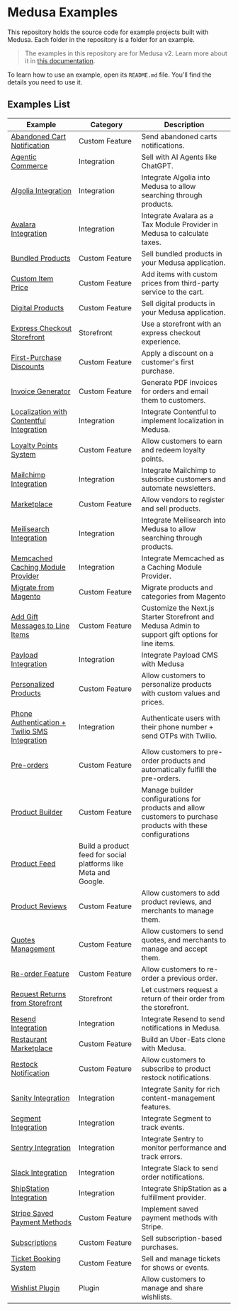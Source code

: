 # Medusa Examples

This repository holds the source code for example projects built with Medusa. Each folder in the repository is a folder for an example.

> The examples in this repository are for Medusa v2. Learn more about it in [this documentation](https://docs.medusajs.com).

To learn how to use an example, open its `README.md` file. You'll find the details you need to use it.

## Examples List

| Example | Category | Description |
|---------|----------|-------------|
| [Abandoned Cart Notification](./abandoned-cart/README.md) | Custom Feature | Send abandoned carts notifications. |
| [Agentic Commerce](./agentic-commerce/README.md) | Integration | Sell with AI Agents like ChatGPT. |
| [Algolia Integration](./algolia-integration/README.md) | Integration | Integrate Algolia into Medusa to allow searching through products. |
| [Avalara Integration](./avalara-integration/README.md) | Integration | Integrate Avalara as a Tax Module Provider in Medusa to calculate taxes. |
| [Bundled Products](./bundled-products/README.md) | Custom Feature | Sell bundled products in your Medusa application. |
| [Custom Item Price](./custom-item-price/README.md) | Custom Feature | Add items with custom prices from third-party service to the cart. |
| [Digital Products](./digital-product/README.md) | Custom Feature | Sell digital products in your Medusa application. |
| [Express Checkout Storefront](./express-checkout-storefront/README.md) | Storefront | Use a storefront with an express checkout experience. |
| [First-Purchase Discounts](./first-purchase-discount/) | Custom Feature | Apply a discount on a customer's first purchase. |
| [Invoice Generator](./invoice-generator/README.md) | Custom Feature | Generate PDF invoices for orders and email them to customers. |
| [Localization with Contentful Integration](./localization-contentful/README.md) | Integration | Integrate Contentful to implement localization in Medusa. |
| [Loyalty Points System](./loyalty-points/README.md) | Custom Feature | Allow customers to earn and redeem loyalty points. |
| [Mailchimp Integration](./mailchimp-integration/README.md) | Integration | Integrate Mailchimp to subscribe customers and automate newsletters. |
| [Marketplace](./marketplace/README.md) | Custom Feature | Allow vendors to register and sell products. |
| [Meilisearch Integration](./meilisearch-integration/README.md) | Integration | Integrate Meilisearch into Medusa to allow searching through products. |
| [Memcached Caching Module Provider](./memcached-caching/README.md) | Integration | Integrate Memcached as a Caching Module Provider. |
| [Migrate from Magento](./migrate-from-magento/README.md) | Custom Feature | Migrate products and categories from Magento |
| [Add Gift Messages to Line Items](./order-gift-message/README.md) | Custom Feature | Customize the Next.js Starter Storefront and Medusa Admin to support gift options for line items. |
| [Payload Integration](./payload-integration/README.md) | Integration | Integrate Payload CMS with Medusa |
| [Personalized Products](./personalized-products/README.md) | Custom Feature | Allow customers to personalize products with custom values and prices. |
| [Phone Authentication + Twilio SMS Integration](./phone-auth/README.md) | Integration | Authenticate users with their phone number + send OTPs with Twilio. |
| [Pre-orders](./preorder/README.md) | Custom Feature | Allow customers to pre-order products and automatically fulfill the pre-orders. |
| [Product Builder](./product-builder/README.md) | Custom Feature | Manage builder configurations for products and allow customers to purchase products with these configurations |
| [Product Feed](./product-feed/README.md) | Build a product feed for social platforms like Meta and Google. |
| [Product Reviews](./product-reviews/README.md) | Custom Feature | Allow customers to add product reviews, and merchants to manage them. |
| [Quotes Management](./quotes-management/README.md) | Custom Feature | Allow customers to send quotes, and merchants to manage and accept them. |
| [Re-order Feature](./re-order/README.md) | Custom Feature | Allow customers to re-order a previous order. |
| [Request Returns from Storefront](./returns-storefront/README.md) | Storefront | Let custmers request a return of their order from the storefront. |
| [Resend Integration](./resend-integration/README.md) | Integration | Integrate Resend to send notifications in Medusa. |
| [Restaurant Marketplace](./restaurant-marketplace/README.md) | Custom Feature | Build an Uber-Eats clone with Medusa. |
| [Restock Notification](./restock-notification/README.md) | Custom Feature | Allow customers to subscribe to product restock notifications. |
| [Sanity Integration](./sanity-integration/README.md) | Integration | Integrate Sanity for rich content-management features. |
| [Segment Integration](./segment-integration/README.md) | Integration | Integrate Segment to track events. |
| [Sentry Integration](./sentry-integration/) | Integration | Integrate Sentry to monitor performance and track errors. |
| [Slack Integration](./slack-integration/README.md) | Integration | Integrate Slack to send order notifications. |
| [ShipStation Integration](./shipstation-integration/README.md) | Integration | Integrate ShipStation as a fulfillment provider. |
| [Stripe Saved Payment Methods](./stripe-saved-payment/README.md) | Custom Feature | Implement saved payment methods with Stripe. |
| [Subscriptions](./subscription/README.md) | Custom Feature | Sell subscription-based purchases. |
| [Ticket Booking System](./ticket-booking/README.md) | Custom Feature | Sell and manage tickets for shows or events. |
| [Wishlist Plugin](./wishlist-plugin/README.md) | Plugin | Allow customers to manage and share wishlists. |
